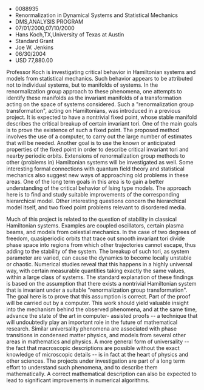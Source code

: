 
* 0088935
* Renormalization in Dynamical Systems and Statistical Mechanics
* DMS,ANALYSIS PROGRAM
* 07/01/2000,07/10/2000
* Hans Koch,TX,University of Texas at Austin
* Standard Grant
* Joe W. Jenkins
* 06/30/2004
* USD 77,880.00

Professor Koch is investigating critical behavior in Hamiltonian systems and
models from statistical mechanics. Such behavior appears to be attributed not to
individual systems, but to manifolds of systems. In the renormalization group
approach to these phenomena, one attempts to identify these manifolds as the
invariant manifolds of a transformation acting on the space of systems
considered. Such a "renormalization group transformation", acting on
Hamiltonians, was introduced in a previous project. It is expected to have a
nontrivial fixed point, whose stable manifold describes the critical breakup of
certain invariant tori. One of the main goals is to prove the existence of such
a fixed point. The proposed method involves the use of a computer, to carry out
the large number of estimates that will be needed. Another goal is to use the
known or anticipated properties of the fixed point in order to describe critical
invariant tori and nearby periodic orbits. Extensions of renormalization group
methods to other (problems in) Hamiltonian systems will be investigated as well.
Some interesting formal connections with quantum field theory and statistical
mechanics also suggest new ways of approaching old problems in these areas. One
of the long term goals in this area is to gain a better understanding of the
critical behavior of Ising type models. The approach here is to find and study
suitable improvements of the corresponding hierarchical model. Other interesting
questions concern the hierarchical model itself, and two fixed point problems
relevant to disordered media.

Much of this project is related to the question of stability in classical
Hamiltonian systems. Examples are coupled oscillators, certain plasma beams, and
models from celestial mechanics. In the case of two degrees of freedom,
quasiperiodic orbits that trace out smooth invariant tori divide phase space
into regions from which other trajectories cannot escape, thus adding to the
stability of the system. The breakup of such tori, as system parameter are
varied, can cause the dynamics to become locally unstable or chaotic. Numerical
studies reveal that this happens in a highly universal way, with certain
measurable quantities taking exactly the same values, within a large class of
systems. The standard explanation of these findings is based on the assumption
that there exists a nontrivial Hamiltonian system that is invariant under a
suitable "renormalization group transformation". The goal here is to prove that
this assumption is correct. Part of the proof will be carried out by a computer.
This work should yield valuable insight into the mechanism behind the observed
phenomena, and at the same time, advance the state of the art in computer-
assisted proofs -- a technique that will undoubtedly play an important role in
the future of mathematical research. Similar universality phenomena are
associated with phase transitions in condensed matter physics, and models from
several other areas in mathematics and physics. A more general form of
universality -- the fact that macroscopic descriptions are possible without the
exact knowledge of microscopic details -- is in fact at the heart of physics and
other sciences. The projects under investigation are part of a long term effort
to understand such phenomena, and to describe them mathematically. A correct
mathematical description can also be expected to lead to significant
improvements in numerical algorithms.


